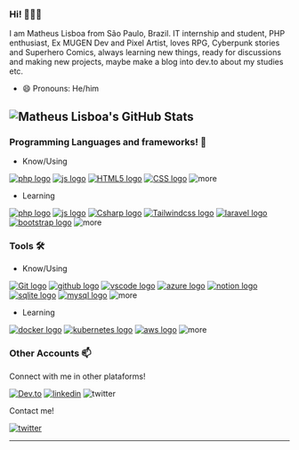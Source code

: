 ### Hi! 💜🇧🇷

I am Matheus Lisboa from São Paulo, Brazil. IT internship and student, PHP enthusiast, Ex MUGEN Dev and Pixel Artist, loves RPG, Cyberpunk stories and Superhero Comics, always learning new things, ready for discussions and making new projects, maybe make a blog into dev.to about my studies etc.

- 😄 Pronouns: He/him


![Matheus Lisboa's GitHub Stats](https://github-readme-stats.vercel.app/api?username=matheuslisboadev&show_icons=true&theme=tokyonight&hide_border=true&locale=en)
----

### Programming Languages and frameworks! 🍵

- Know/Using

[<img src="https://img.shields.io/badge/php-7a86b8.svg?style=for-the-badge&logo=php&logoColor=white" alt="php logo">](https://www.php.net/)   [<img src="https://img.shields.io/badge/Javascript-F7DF1E.svg?style=for-the-badge&logo=javascript&logoColor=black" alt="js logo" >](https://developer.mozilla.org/pt-BR/docs/Web/JavaScript)  [<img src="https://img.shields.io/badge/html-E34F26.svg?style=for-the-badge&logo=html5&logoColor=white" alt= "HTML5 logo">](https://www.w3.org/html/)   [<img src="https://img.shields.io/badge/css-1572B6.svg?style=for-the-badge&logo=css3&logoColor=white" alt="CSS logo">](https://www.w3schools.com/css/)  <img src="https://img.shields.io/badge/and_many_more...-c15eff.svg?style=for-the-badge&logo=plus&logoColor=white" alt="more">


- Learning

[<img src="https://img.shields.io/badge/php-7a86b8.svg?style=for-the-badge&logo=php&logoColor=white" alt="php logo">](https://www.php.net/)   [<img src="https://img.shields.io/badge/Javascript-F7DF1E.svg?style=for-the-badge&logo=javascript&logoColor=black" alt="js logo" >](https://developer.mozilla.org/pt-BR/docs/Web/JavaScript) [<img src="https://img.shields.io/badge/Csharp-blueviolet.svg?style=for-the-badge&logo=csharp&logoColor=white" alt="Csharp logo">](https://learn.microsoft.com/pt-br/dotnet/csharp/tour-of-csharp/)
[<img src="https://img.shields.io/badge/tailwind-blue.svg?style=for-the-badge&logo=tailwindcss&logoColor=white" alt="Tailwindcss logo">](https://tailwindcss.com/)
[<img src="https://img.shields.io/badge/laravel-db0d0d.svg?style=for-the-badge&logo=laravel&logoColor=white" alt="laravel logo">](https://laravel.com/)
[<img src="https://img.shields.io/badge/bootstrap-blueviolet.svg?style=for-the-badge&logo=bootstrap&logoColor=white" alt="bootstrap logo">](https://getbootstrap.com/)  <img src="https://img.shields.io/badge/and_many_more...-c15eff.svg?style=for-the-badge&logo=plus&logoColor=white" alt="more">





### Tools 🛠️

- Know/Using

[<img src="https://img.shields.io/badge/git-F05032.svg?style=for-the-badge&logo=git&logoColor=white" alt="Git logo" >](https://git-scm.com/)  [<img src="https://img.shields.io/badge/github-blueviolet.svg?style=for-the-badge&logo=github&logoColor=white" alt="github logo" >]([https://git-scm.com/](https://github.com/matheuslisboadev))  [<img src="https://img.shields.io/badge/vscode-007ACC.svg?style=for-the-badge&logo=visualstudiocode&logoColor=white" alt="vscode logo" >](https://code.visualstudio.com/) [<img src="https://img.shields.io/badge/azure-blue.svg?style=for-the-badge&logo=microsoftazure&logoColor=white" alt="azure logo" >](https://azure.microsoft.com/en-us/products/virtual-desktop/)  [<img src="https://img.shields.io/badge/notion-black.svg?style=for-the-badge&logo=notion&logoColor=white" alt="notion logo" >](https://www.notion.so/)
[<img src="https://img.shields.io/badge/sqlite-blue.svg?style=for-the-badge&logo=sqlite" alt="sqlite logo">](https://sqlite.org/index.html)
[<img src="https://img.shields.io/badge/mysql-blueviolet.svg?style=for-the-badge&logo=mysql&logoColor=white" alt="mysql logo">](https://www.mysql.com/)
<img src="https://img.shields.io/badge/and_many_more...-c15eff.svg?style=for-the-badge&logo=plus&logoColor=white" alt="more">



- Learning

[<img src="https://img.shields.io/badge/docker-2496ED.svg?style=for-the-badge&logo=docker&logoColor=white" alt="docker logo" >](https://www.docker.com/) [<img src="https://img.shields.io/badge/kubernetes-blue.svg?style=for-the-badge&logo=kubernetes&logoColor=white" alt="kubernetes logo" >](https://kubernetes.io/) [<img src="https://img.shields.io/badge/aws-orange.svg?style=for-the-badge&logo=amazonaws" alt="aws logo" >](https://aws.amazon.com/)  <img src="https://img.shields.io/badge/and_many_more...-c15eff.svg?style=for-the-badge&logo=plus&logoColor=white" alt="more">


### Other Accounts 📫

Connect with me in other plataforms!

[<img src="https://img.shields.io/badge/DEV.to-0A0A0A.svg?style=for-the-badge&logo=devdotto&logoColor=white" alt="Dev.to">]("https://dev.to/matheuslisboadev")
[<img src="https://img.shields.io/badge/Linked%20In-0A66C2.svg?style=for-the-badge&logo=linkedin&logoColor=white" alt="linkedin">]("https://linkedin.com/in/matheuslisboadev")
<img src="https://img.shields.io/badge/Twitter-733e98.svg??style=social&logo=twitter" alt="twitter">

Contact me!

[<img src="https://img.shields.io/badge/gmail-red.svg?style=for-the-badge&logo=gmail&logoColor=white" alt="twitter">]("mailto:matheuslisboadev@gmail.com?subject=Feedback%20From%20Github&body=Hello,")






---

